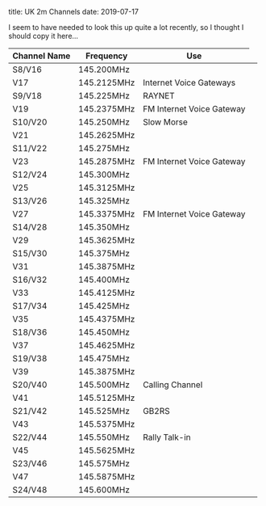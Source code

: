 title: UK 2m Channels
date: 2019-07-17


I seem to have needed to look this up quite a lot recently, so I thought I should copy it here...

<table class="table">
  <thead>
    <tr>
      <th>Channel Name</th>
      <th>Frequency</th>
      <th>Use</th>
    </tr>
  </thead>
  <tbody>
    <tr>
      <td>S8/V16</td><td>145.200MHz</td><td></td>
    </tr>
    <tr>
      <td>V17</td><td>145.2125MHz</td><td>Internet Voice Gateways</td>
    </tr>
    <tr>
      <td>S9/V18</td><td>145.225MHz</td><td>RAYNET</td>
    </tr>
    <tr>
      <td>V19</td><td>145.2375MHz</td><td>FM Internet Voice Gateway</td>
    </tr>
    <tr>
      <td>S10/V20</td><td>145.250MHz</td><td>Slow Morse</td>
    </tr>
    <tr>
      <td>V21</td><td>145.2625MHz</td><td></td>
    </tr>
    <tr>
      <td>S11/V22</td><td>145.275MHz</td><td></td>
    </tr>
    <tr>
      <td>V23</td><td>145.2875MHz</td><td>FM Internet Voice Gateway</td><td></td>
    </tr>
    <tr>
      <td>S12/V24</td><td>145.300MHz</td><td></td>
    </tr>
    <tr>
      <td>V25</td><td>145.3125MHz</td><td></td>
    </tr>
    <tr>
      <td>S13/V26</td><td>145.325MHz</td><td></td>
    </tr>
    <tr>
      <td>V27</td><td>145.3375MHz</td><td>FM Internet Voice Gateway</td>
    </tr>
    <tr>
      <td>S14/V28</td><td>145.350MHz</td><td></td>
    </tr>
    <tr>
      <td>V29</td><td>145.3625MHz</td><td></td>
    </tr>
    <tr>
      <td>S15/V30</td><td>145.375MHz</td><td></td>
    </tr>
    <tr>
      <td>V31</td><td>145.3875MHz</td><td></td>
    </tr>
    <tr>
      <td>S16/V32</td><td>145.400MHz</td><td></td>
    </tr>
    <tr>
      <td>V33</td><td>145.4125MHz</td><td></td>
    </tr>
    <tr>
      <td>S17/V34</td><td>145.425MHz</td><td></td>
    </tr>
    <tr>
      <td>V35</td><td>145.4375MHz</td><td></td>
    </tr>
    <tr>
      <td>S18/V36</td><td>145.450MHz</td><td></td>
    </tr>
    <tr>
      <td>V37</td><td>145.4625MHz</td><td></td>
    </tr>
    <tr>
      <td>S19/V38</td><td>145.475MHz</td><td></td>
    </tr>
    <tr>
      <td>V39</td><td>145.3875MHz</td><td></td>
    </tr>
    <tr>
      <td>S20/V40</td><td>145.500MHz</td><td>Calling Channel</td>
    </tr>
    <tr>
      <td>V41</td><td>145.5125MHz</td><td></td>
    </tr>
    <tr>
      <td>S21/V42</td><td>145.525MHz</td><td>GB2RS</td>
    </tr>
    <tr>
      <td>V43</td><td>145.5375MHz</td><td></td>
    </tr>
    <tr>
      <td>S22/V44</td><td>145.550MHz</td><td>Rally Talk-in</td>
    </tr>
    <tr>
      <td>V45</td><td>145.5625MHz</td><td></td>
    </tr>
    <tr>
      <td>S23/V46</td><td>145.575MHz</td><td></td>
    </tr>
    <tr>
      <td>V47</td><td>145.5875MHz</td><td></td>
    </tr>
    <tr>
      <td>S24/V48</td><td>145.600MHz</td><td></td>
    </tr>
  </tbody>
</table>
